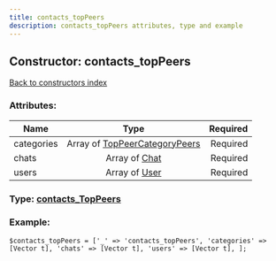 ```yaml
---
title: contacts_topPeers
description: contacts_topPeers attributes, type and example
---
```

## Constructor: contacts\_topPeers  
[Back to constructors index](index.md)



### Attributes:

| Name     |    Type       | Required |
|----------|:-------------:|---------:|
|categories|Array of [TopPeerCategoryPeers](../types/TopPeerCategoryPeers.md) | Required|
|chats|Array of [Chat](../types/Chat.md) | Required|
|users|Array of [User](../types/User.md) | Required|



### Type: [contacts\_TopPeers](../types/contacts_TopPeers.md)


### Example:

```
$contacts_topPeers = ['_' => 'contacts_topPeers', 'categories' => [Vector t], 'chats' => [Vector t], 'users' => [Vector t], ];
```  

